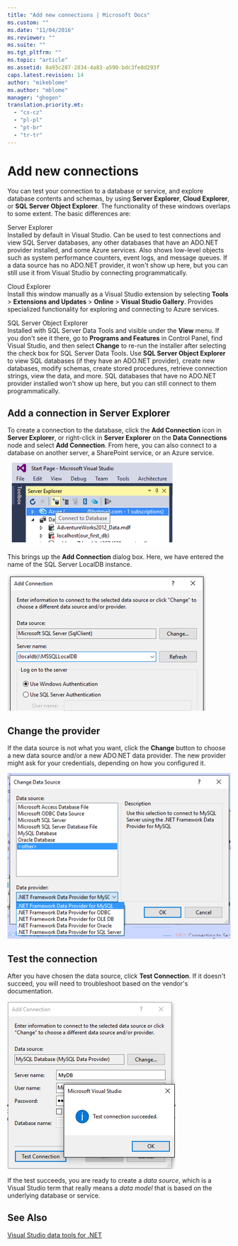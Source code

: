 ```yaml
---
title: "Add new connections | Microsoft Docs"
ms.custom: ""
ms.date: "11/04/2016"
ms.reviewer: ""
ms.suite: ""
ms.tgt_pltfrm: ""
ms.topic: "article"
ms.assetid: 8a93c287-2834-4a83-a590-bdc3fe8d293f
caps.latest.revision: 14
author: "mikeblome"
ms.author: "mblome"
manager: "ghogen"
translation.priority.mt: 
  - "cs-cz"
  - "pl-pl"
  - "pt-br"
  - "tr-tr"
---
```

# Add new connections
You can test your connection to a database or service, and explore database contents and schemas, by using **Server Explorer**, **Cloud Explorer**, or **SQL Server Object Explorer**. The functionality of these windows overlaps to some extent. The basic differences are:  
  
 Server Explorer  
 Installed by default in Visual Studio. Can be used to test connections and view SQL Server databases, any other databases that have an ADO.NET provider installed, and some Azure services. Also shows low-level objects such as system performance counters, event logs, and message queues. If a data source has no ADO.NET provider, it won't show up here, but you can still use it from Visual Studio by connecting programmatically.  
  
 Cloud Explorer  
 Install this window manually as a Visual Studio extension by selecting **Tools** > **Extensions and Updates** > **Online** > **Visual Studio Gallery**. Provides specialized functionality for exploring and connecting to Azure services.  
  
 SQL Server Object Explorer  
 Installed with SQL Server Data Tools and visible under the **View** menu. If you don't see it there, go to **Programs and Features** in Control Panel, find Visual Studio,  and then select **Change** to re-run the installer after selecting  the check box for SQL Server Data Tools. Use **SQL Server Object Explorer** to view SQL databases (if they have an ADO.NET provider), create new databases, modify schemas, create stored procedures, retrieve connection strings, view the data, and more. SQL databases that have no ADO.NET provider installed won't show up here, but you can still connect to them programmatically.  
  
## Add a connection in Server Explorer  
 To create a connection to the database, click the **Add Connection** icon in **Server Explorer**, or right-click in **Server Explorer** on the **Data Connections** node and select **Add Connection**. From here, you can also connect to a database on another server, a SharePoint service, or an Azure service.  
  
 ![Server Explorer New Connection icon](../data-tools/media/raddata-server-explorer-new-connection-icon.png "raddata Server Explorer New Connection icon")  
  
 This brings up the **Add Connection** dialog box. Here, we have entered the name of the SQL Server LocalDB instance.  
  
 ![Add New Connection](../data-tools/media/raddata-add-new-connection-dialog.png "raddata Add New Connection Dialog")  
  
## Change the provider  
 If the data source is not what you want, click the **Change** button to choose a new data source and/or a new ADO.NET data provider. The new provider might ask for your credentials, depending on how you configured it.  
  
 ![Change AD0.NET Data Provider](../data-tools/media/raddata-change-ad0.net-data-provider.png "raddata Change AD0.NET Data Provider")  
  
## Test the connection  
 After you have chosen the data source, click **Test Connection**. If it doesn't succeed, you will need to troubleshoot based on the vendor's documentation.  
  
 ![Test Connection](../data-tools/media/raddata-test-connection.png "raddata Test Connection")  
  
 If the test succeeds, you are ready to create a *data source*, which is a Visual Studio term that really means a *data model* that is based on the underlying database or service.  
  
## See Also  
 [Visual Studio data tools for .NET](../data-tools/visual-studio-data-tools-for-dotnet.md)